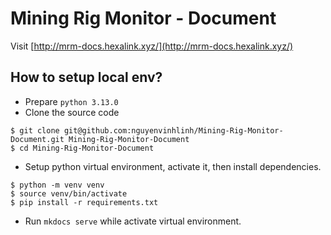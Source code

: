 # Mining Rig Monitor - Document
Visit [http://mrm-docs.hexalink.xyz/](http://mrm-docs.hexalink.xyz/)
## How to setup local env?
- Prepare `python 3.13.0`
- Clone the source code

```shell
$ git clone git@github.com:nguyenvinhlinh/Mining-Rig-Monitor-Document.git Mining-Rig-Monitor-Document
$ cd Mining-Rig-Monitor-Document
```

- Setup python virtual environment, activate it, then install dependencies.

```shell
$ python -m venv venv
$ source venv/bin/activate
$ pip install -r requirements.txt
```

- Run `mkdocs serve` while activate virtual environment.
